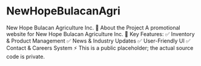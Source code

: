 # NewHopeBulacanAgri
New Hope Bulacan Agriculture Inc.  🚀 About the Project A promotional website for New Hope Bulacan Agriculture Inc.  🔹 Key Features: ✅ Inventory &amp; Product Management ✅ News &amp; Industry Updates ✅ User-Friendly UI ✅ Contact &amp; Careers System  ⚡ This is a public placeholder; the actual source code is private.
